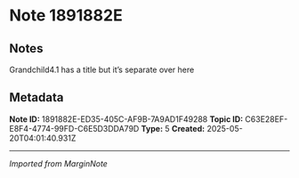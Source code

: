 # Note 1891882E

## Notes

Grandchild4.1 has a title but it’s separate over here

## Metadata

**Note ID:** 1891882E-ED35-405C-AF9B-7A9AD1F49288
**Topic ID:** C63E28EF-E8F4-4774-99FD-C6E5D3DDA79D
**Type:** 5
**Created:** 2025-05-20T04:01:40.931Z

---
*Imported from MarginNote*